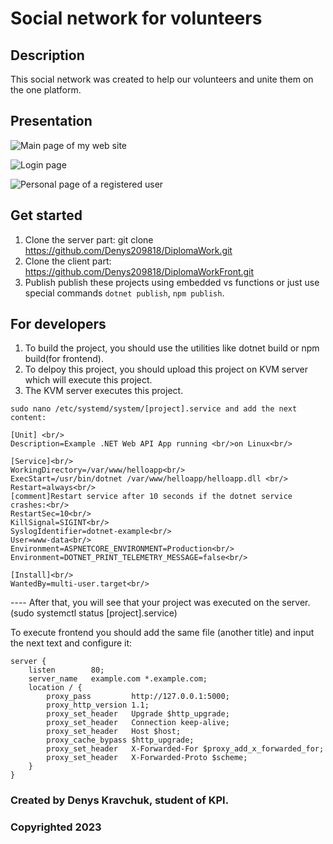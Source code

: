 # Social network for volunteers

## Description
This social network was created to help our volunteers and unite them on the one platform.

## Presentation
![Main page of my web site](https://github.com/Denys-Kravchuk982910/op-kp23-Kravchuk/assets/114987963/0ab54bd1-dc09-4d57-9382-fa366ee5343d)

![Login page](https://github.com/Denys-Kravchuk982910/op-kp23-Kravchuk/assets/114987963/1cb11d40-19f3-4a67-ae20-080e5ff75ab8)

![Personal page of a registered user](https://github.com/Denys-Kravchuk982910/op-kp23-Kravchuk/assets/114987963/71e1498a-9125-4cf3-9567-be2b8a36ce07)



## Get started
1. Clone the server part: git clone https://github.com/Denys209818/DiplomaWork.git
2. Clone the client part: https://github.com/Denys209818/DiplomaWorkFront.git
3. Publish publish these projects using embedded vs functions or just use special commands ```dotnet publish```, ```npm publish```.


## For developers
1. To build the project, you should use the utilities like dotnet build or npm build(for frontend).
2. To delpoy this project, you should upload this project on KVM server which will execute this project.
3. The KVM server executes this project. 


```sudo nano /etc/systemd/system/[project].service and add the next content: ```

```
[Unit] <br/>
Description=Example .NET Web API App running <br/>on Linux<br/>

[Service]<br/>
WorkingDirectory=/var/www/helloapp<br/>
ExecStart=/usr/bin/dotnet /var/www/helloapp/helloapp.dll <br/>
Restart=always<br/>
[comment]Restart service after 10 seconds if the dotnet service crashes:<br/>
RestartSec=10<br/>
KillSignal=SIGINT<br/>
SyslogIdentifier=dotnet-example<br/>
User=www-data<br/>
Environment=ASPNETCORE_ENVIRONMENT=Production<br/>
Environment=DOTNET_PRINT_TELEMETRY_MESSAGE=false<br/>

[Install]<br/>
WantedBy=multi-user.target<br/>
```

---- After that, you will see that your project was executed on the server.
(sudo systemctl status [project].service)<br/>


To execute frontend you should add the same file (another title) and input the next text and configure it:<br/>
```
server {
    listen        80;
    server_name   example.com *.example.com;
    location / {
        proxy_pass         http://127.0.0.1:5000;
        proxy_http_version 1.1;
        proxy_set_header   Upgrade $http_upgrade;
        proxy_set_header   Connection keep-alive;
        proxy_set_header   Host $host;
        proxy_cache_bypass $http_upgrade;
        proxy_set_header   X-Forwarded-For $proxy_add_x_forwarded_for;
        proxy_set_header   X-Forwarded-Proto $scheme;
    }
}
```



 

 ### Created by Denys Kravchuk, student of KPI.
 ### Copyrighted 2023